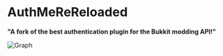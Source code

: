 # AuthMeReReloaded
**"A fork of the best authentication plugin for the Bukkit modding API!"**

![Graph](https://bstats.org/signatures/bukkit/AuthMeReloaded-Fork.svg)
